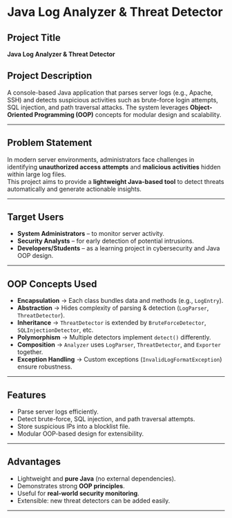 #  Java Log Analyzer & Threat Detector

##  Project Title
**Java Log Analyzer & Threat Detector**

##  Project Description
A console-based Java application that parses server logs (e.g., Apache, SSH) and detects suspicious activities such as brute-force login attempts, SQL injection, and path traversal attacks. The system leverages **Object-Oriented Programming (OOP)** concepts for modular design and scalability.

---

##  Problem Statement
In modern server environments, administrators face challenges in identifying **unauthorized access attempts** and **malicious activities** hidden within large log files.  
This project aims to provide a **lightweight Java-based tool** to detect threats automatically and generate actionable insights.

---

##  Target Users
- **System Administrators** – to monitor server activity.  
- **Security Analysts** – for early detection of potential intrusions.  
- **Developers/Students** – as a learning project in cybersecurity and Java OOP design.

---

##  OOP Concepts Used
- **Encapsulation** → Each class bundles data and methods (e.g., `LogEntry`).  
- **Abstraction** → Hides complexity of parsing & detection (`LogParser`, `ThreatDetector`).  
- **Inheritance** → `ThreatDetector` is extended by `BruteForceDetector`, `SQLInjectionDetector`, etc.  
- **Polymorphism** → Multiple detectors implement `detect()` differently.  
- **Composition** → `Analyzer` uses `LogParser`, `ThreatDetector`, and `Exporter` together.  
- **Exception Handling** → Custom exceptions (`InvalidLogFormatException`) ensure robustness.

---

##  Features
- Parse server logs efficiently.  
- Detect brute-force, SQL injection, and path traversal attempts.  
- Store suspicious IPs into a blocklist file.  
- Modular OOP-based design for extensibility.  

---

##  Advantages
- Lightweight and **pure Java** (no external dependencies).  
- Demonstrates strong **OOP principles**.  
- Useful for **real-world security monitoring**.  
- Extensible: new threat detectors can be added easily.  

---

